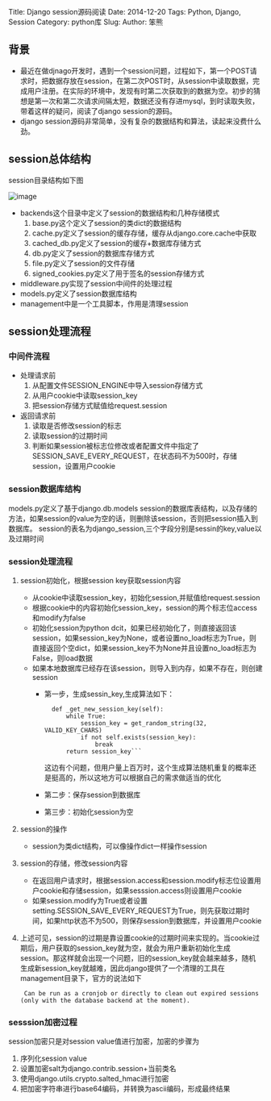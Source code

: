 Title: Django session源码阅读
Date: 2014-12-20
Tags: Python, Django, Session
Category: python库
Slug: 
Author: 笨熊
## 背景
* 最近在做djnago开发时，遇到一个session问题，过程如下，第一个POST请求时，把数据存放在session，在第二次POST时，从session中读取数据，完成用户注册。在实际的环境中，发现有时第二次获取到的数据为空。初步的猜想是第一次和第二次请求间隔太短，数据还没有存进mysql，到时读取失败，带着这样的疑问，阅读了django session的源码。
* django session源码非常简单，没有复杂的数据结构和算法，读起来没费什么劲。

## session总体结构
session目录结构如下图

![image](http://sfault-image.b0.upaiyun.com/635/172/635172686-54918df1d0db6_articlex)

* backends这个目录中定义了session的数据结构和几种存储模式
	1. base.py这个定义了session的类dict的数据结构
	2. cache.py定义了session的缓存存储，缓存从django.core.cache中获取
	3. cached_db.py定义了session的缓存+数据库存储方式
	4. db.py定义了session的数据库存储方式
	5. file.py定义了session的文件存储
	6. signed_cookies.py定义了用于签名的session存储方式
* middleware.py实现了session中间件的处理过程
* models.py定义了session数据库结构
* management中是一个工具脚本，作用是清理session

## session处理流程

### 中间件流程

* 处理请求前
	1. 从配置文件SESSION_ENGINE中导入session存储方式
	2. 从用户cookie中读取session_key
	3. 把session存储方式赋值给request.session
* 返回请求前
	1. 读取是否修改session的标志
	2. 读取session的过期时间
	3. 判断如果session被标志位修改或者配置文件中指定了SESSION_SAVE_EVERY_REQUEST，在状态码不为500时，存储session，设置用户cookie
	
### session数据库结构
models.py定义了基于django.db.models session的数据库表结构，以及存储的方法，如果session的value为空的话，则删除该session，否则把session插入到数据库。
session的表名为django_session,三个字段分别是sessin的key,value以及过期时间

### session处理流程
1. session初始化，根据session key获取session内容
	* 从cookie中读取session_key，初始化session,并赋值给request.session
	* 根据cookie中的内容初始化session_key，session的两个标志位access和modify为false
	* 初始化session为python dcit，如果已经初始化了，则直接返回该session，如果session_key为None，或者设置no_load标志为True，则直接返回个空dict，如果session_key不为None并且设置no_load标志为False，则load数据
	* 如果本地数据库已经存在该session，则导入到内存，如果不存在，则创建session
		- 第一步，生成sessin_key,生成算法如下：
		
				def _get_new_session_key(self):	
        		    while True:
            		    session_key = get_random_string(32, VALID_KEY_CHARS)
            			if not self.exists(session_key):
                			break
        			return session_key```
        	这边有个问题，但用户量上百万时，这个生成算法随机重复的概率还是挺高的，所以这地方可以根据自己的需求做适当的优化
        - 第二步：保存session到数据库
        - 第三步：初始化session为空
2. session的操作
	* session为类dict结构，可以像操作dict一样操作session
3. session的存储，修改session内容
	* 在返回用户请求时，根据session.access和session.modify标志位设置用户cookie和存储session，如果sesssion.access则设置用户cookie
	* 如果session.modify为True或者设置setting.SESSION_SAVE_EVERY_REQUEST为True，则先获取过期时间，如果http状态不为500，则保存session到数据库，并设置用户cookie
4. 上述可见，session的过期是靠设置cookie的过期时间来实现的。当cookie过期后，用户获取的session_key就为空，就会为用户重新初始化生成session。那这样就会出现一个问题，旧的session_key就会越来越多，随机生成新session_key就越难，因此django提供了一个清理的工具在management目录下，官方的说法如下

		Can be run as a cronjob or directly to clean out expired sessions (only with the database backend at the moment).
		
### sesssion加密过程
session加密只是对session value值进行加密，加密的步骤为

1. 序列化session value
2. 设置加密salt为django.contrib.session+当前类名
3. 使用django.utils.crypto.salted_hmac进行加密
4. 把加密字符串进行base64编码，并转换为ascii编码，形成最终结果
